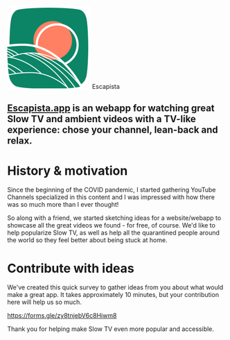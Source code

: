 ![Project logo](./public/logo192.png) Escapista

## [Escapista.app](http://escapista.app/) is an webapp for watching great Slow TV and ambient videos with a TV-like experience: chose your channel, lean-back and relax.

<!-- ![Project logo](./src/assets/artextended.svg) -->

# History & motivation 

Since the beginning of the COVID pandemic, I started gathering YouTube Channels specialized in this content and I was impressed with how there was so much more than I ever thought!

So along with a friend, we started sketching ideas for a website/webapp to showcase all the great videos we found - for free, of course. We'd like to help popularize Slow TV, as well as help all the quarantined people around the world so they feel better about being stuck at home.


# Contribute with ideas

We've created this quick survey to gather ideas from you about what would make a great app. It takes approximately 10 minutes, but your contribution here will help us so much.

https://forms.gle/zy8tnjebV6c8Hiwm8

Thank you for helping make Slow TV even more popular and accessible.